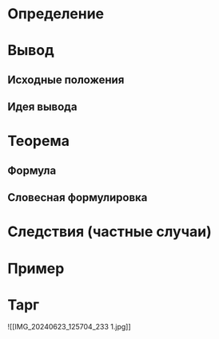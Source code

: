 # Определение


# Вывод

## Исходные положения

## Идея вывода


# Теорема
## Формула

## Словесная формулировка 


# Следствия (частные случаи)


# Пример


# Тарг
![[IMG_20240623_125704_233 1.jpg]]
